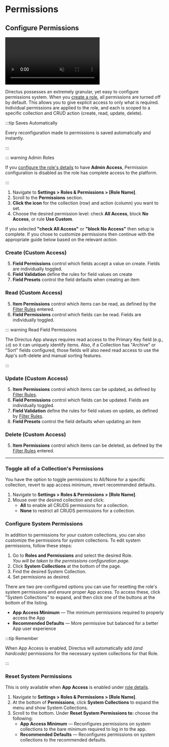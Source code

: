 # Permissions

## Configure Permissions

<video title="Configure Role Permissions" autoplay playsinline muted loop controls>
	<source src="https://cdn.directus.io/" type="video/mp4" />
</video>

Directus possesses an extremely granular, yet easy to configure permissions system. When you
[create a role](#create-a-role), all permissions are turned off by default. This allows you to give explicit access to
only what is required. Individual permissions are applied to the role, and each is scoped to a specific collection and
CRUD action (create, read, update, delete).

:::tip Saves Automatically

Every reconfiguration made to permissions is saved automatically and instantly.

:::

::: warning Admin Roles

If you [configure the role's details](#configure-role-details) to have **Admin Access**, Permission configuration is
disabled as the role has complete access to the platform.

:::

1. Navigate to **Settings > Roles & Permissions > [Role Name]**.
2. Scroll to the **Permissions** section.
3. **Click the icon** for the collection (row) and action (column) you want to set.
4. Choose the desired permission level: <span mi icon>check</span> **All Access**, <span mi icon>block</span> **No
   Access**, or <span mi icon>rule</span> **Use Custom**.

If you selected **"<span mi icon>check</span> All Access"** or **"<span mi icon>block</span> No Access"** then setup is
complete. If you chose to customize permissions then continue with the appropriate guide below based on the relevant
_action_.

<!-- CRUDS + Permission Inheritance -->
<!-- Shares, Flows, ??? use Permission Inheritance (perhaps this should go in glossary) -->

### Create (Custom Access)

5. **Field Permissions** control which fields accept a value on create. Fields are individually toggled.
6. **Field Validation** define the rules for field values on create
7. **Field Presets** control the field defaults when creating an item

### Read (Custom Access)

5. **Item Permissions** control which items can be read, as defined by the [Filter Rules](/reference/filter-rules)
   entered.
6. **Field Permissions** control which fields can be read. Fields are individually toggled.

::: warning Read Field Permissions

The Directus App always requires read access to the Primary Key field (e.g., `id`) so it can uniquely identify items.
Also, if a Collection has "Archive" or "Sort" fields configured, those fields will also need read access to use the
App's soft-delete and manual sorting features.

:::

### Update (Custom Access)

5. **Item Permissions** control which items can be updated, as defined by [Filter Rules](/reference/filter-rules).
6. **Field Permissions** control which fields can be updated. Fields are individually toggled.
7. **Field Validation** define the rules for field values on update, as defined by
   [Filter Rules](/reference/filter-rules).
8. **Field Presets** control the field defaults when updating an item

### Delete (Custom Access)

5. **Item Permissions** control which items can be deleted, as defined by the [Filter Rules](/reference/filter-rules)
   entered.

---

### Toggle all of a Collection's Permissions

You have the option to toggle permissions to All/None for a specific collection, revert to app access minimum, revert
recommended defaults.

1. Navigate to **Settings > Roles & Permissions > [Role Name]**.
2. Mouse over the desired collection and click:
   - **All** to enable all CRUDS permissions for a collection.
   - **None** to restrict all CRUDS permissions for a collection.

### Configure System Permissions

In addition to permissions for _your_ custom collections, you can also customize the permissions for _system_
collections. To edit system permissions, follow these steps:

1. Go to **Roles and Permissions** and select the desired Role.\
   _You will be taken to the permissions configuration page._
2. Click **System Collections** at the bottom of the page.
3. Find the desired System Collection.
4. Set permissions as desired.

There are two pre-configured options you can use for resetting the role's system permissions and ensure proper App
access. To access these, click "System Collections" to expand, and then click one of the buttons at the bottom of the
listing.

- **App Access Minimum** — The minimum permissions required to properly access the App
- **Recommended Defaults** — More permissive but balanced for a better App user experience

:::tip Remember

When App Access is enabled, Directus will automatically add _(and hardcode)_ permissions for the necessary system
collections for that Role.

:::

### Reset System Permissions

This is only available when **App Access** is enabled under [role details](#configure-role-details).

1. Navigate to **Settings > Roles & Permissions > [Role Name]**.
2. At the bottom of **Permissions**, click **System Collections** to expand the menu and show System Collections.
3. Scroll to the bottom. Under **Reset System Permissions to:** choose the following:
   - **App Access Minimum** — Reconfigures permissions on system collections to the bare minimum required to log in to
     the app.
   - **Recommended Defaults** — Reconfigures permissions on system collections to the recommended defaults.
